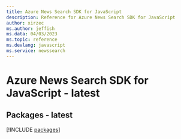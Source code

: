 ```yaml
---
title: Azure News Search SDK for JavaScript
description: Reference for Azure News Search SDK for JavaScript
author: xirzec
ms.author: jeffish
ms.data: 04/03/2023
ms.topic: reference
ms.devlang: javascript
ms.service: newssearch
---
```

# Azure News Search SDK for JavaScript - latest
## Packages - latest
[!INCLUDE [packages](news-search-index.md)]